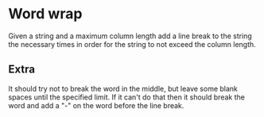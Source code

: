 # Word wrap

Given a string and a maximum column length add a line break to the string the necessary times in order for the string to not exceed the column length.

## Extra

It should try not to break the word in the middle, but leave some blank spaces until the specified limit. If it can't do that then it should break the word and add a "-" on the word before the line break.
